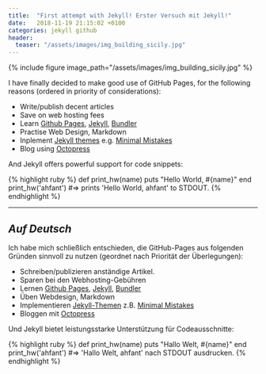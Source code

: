 ```yaml
---
title:  "First attempt with Jekyll! Erster Versuch mit Jekyll!"
date:   2018-11-19 21:15:02 +0100
categories: jekyll github
header:
  teaser: "/assets/images/img_building_sicily.jpg"
---
```


{% include figure image_path="/assets/images/img_building_sicily.jpg" %}

I have finally decided to make good use of GitHub Pages, for the following reasons (ordered in priority of considerations):

- Write/publish decent articles
- Save on web hosting fees
- Learn [Github Pages][github-pages], [Jekyll][jekyllrb], [Bundler][bundler]
- Practise Web Design, Markdown
- Inplement [Jekyll themes][jekyll-themes] e.g. [Minimal Mistakes][minimal-mistakes]
- Blog using [Octopress][octopress]

And Jekyll offers powerful support for code snippets:

{% highlight ruby %}
def print_hw(name)
  puts "Hello World, #{name}"
end
print_hw('ahfant')
#=> prints 'Hello World, ahfant' to STDOUT.
{% endhighlight %}

***
_Auf Deutsch_
------

Ich habe mich schließlich entschieden, die GitHub-Pages aus folgenden Gründen sinnvoll zu nutzen (geordnet nach Priorität der Überlegungen):

- Schreiben/publizieren anständige Artikel.
- Sparen bei den Webhosting-Gebühren
- Lernen [Github Pages][github-pages], [Jekyll][jekyllrb], [Bundler][bundler]
- Üben Webdesign, Markdown
- Implementieren [Jekyll-Themen][jekyll-themes] z.B. [Minimal Mistakes][minimal-mistakes]
- Bloggen mit [Octopress][octopress]

Und Jekyll bietet leistungsstarke Unterstützung für Codeausschnitte:

{% highlight ruby %}
def print_hw(name)
  puts "Hallo Welt, #{name}"
end
print_hw('ahfant')
#=> 'Hallo Welt, ahfant' nach STDOUT ausdrucken.
{% endhighlight %}


[github-pages]: https://pages.github.com
[jekyllrb]: https://jekyllrb.com
[bundler]: https://bundler.io
[jekyll-themes]: https://jekyllthemes.io
[minimal-mistakes]: https://mmistakes.github.io/minimal-mistakes
[octopress]: https://github.com/octopress/octopress